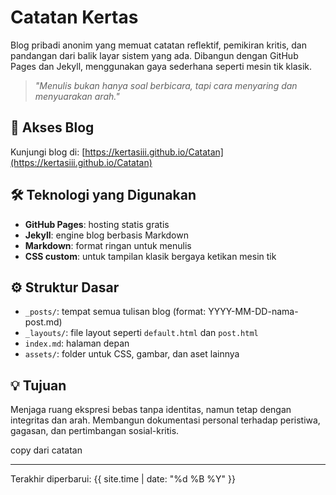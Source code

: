 # Catatan Kertas

Blog pribadi anonim yang memuat catatan reflektif, pemikiran kritis, dan pandangan dari balik layar sistem yang ada. Dibangun dengan GitHub Pages dan Jekyll, menggunakan gaya sederhana seperti mesin tik klasik.

> *"Menulis bukan hanya soal berbicara, tapi cara menyaring dan menyuarakan arah."*

## 📌 Akses Blog
Kunjungi blog di: [https://kertasiii.github.io/Catatan](https://kertasiii.github.io/Catatan)

## 🛠️ Teknologi yang Digunakan
- **GitHub Pages**: hosting statis gratis
- **Jekyll**: engine blog berbasis Markdown
- **Markdown**: format ringan untuk menulis
- **CSS custom**: untuk tampilan klasik bergaya ketikan mesin tik

## ⚙️ Struktur Dasar
- `_posts/`: tempat semua tulisan blog (format: YYYY-MM-DD-nama-post.md)
- `_layouts/`: file layout seperti `default.html` dan `post.html`
- `index.md`: halaman depan
- `assets/`: folder untuk CSS, gambar, dan aset lainnya

## 💡 Tujuan
Menjaga ruang ekspresi bebas tanpa identitas, namun tetap dengan integritas dan arah. Membangun dokumentasi personal terhadap peristiwa, gagasan, dan pertimbangan sosial-kritis.

copy dari catatan

---

Terakhir diperbarui: {{ site.time | date: "%d %B %Y" }}
